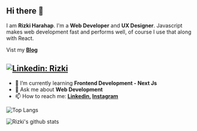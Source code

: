 ## Hi there 👋

I am **Rizki Harahap**. I'm a **Web Developer** and **UX Designer**. Javascript makes web development fast and performs well, of course I use that along with React.

Vist my **[Blog](https://happinest.netlify.app/)**

[![Linkedin: Rizki](https://img.shields.io/badge/-Rizki-blue?style=flat-square&logo=Linkedin&logoColor=white&link=https://www.linkedin.com/in/rizki-harahap/)](https://www.linkedin.com/in/rizki-harahap/)
---

- 🌱 I’m currently learning **Frontend Development - Next Js**
- 💬 Ask me about **Web Development**
- 📫 How to reach me:
  **[Linkedin](https://www.linkedin.com/in/rizki-harahap/), [Instagram](https://www.instagram.com/rizky_haphap/)**

![Top Langs](https://github-readme-stats.vercel.app/api/top-langs/?username=rizkyharahap&layout=compact&theme=dark&hide_border=true)

![Rizki's github stats](https://github-readme-stats.vercel.app/api?username=rizkyharahap&show_icons=true&hide_border=true&theme=dark)
